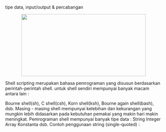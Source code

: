 tipe data, input/output & percabangan

<p align="center"><img src="https://i.imgur.com/Pc85SYF.jpg" width=400 height=200></p>
Shell scripting merupakan bahasa pemrograman yang disusun berdasarkan perintah-perintah shell. untuk shell sendiri mempunyai banyak macam antara lain :

Bourne shell(sh),
C shell(csh),
Korn shell(ksh),
Bourne again shell(bash),
dsb.
Masing - masing shell mempunyai kelebihan dan kekurangan yang mungkin lebih didasarkan pada kebutuhan pemakai yang makin hari makin meningkat.
    Pemrograman shell mempunyai banyak tipe data :
String
Integer
Array
Konstanta
dsb.
Contoh penggunaan string (single-quoted) :


